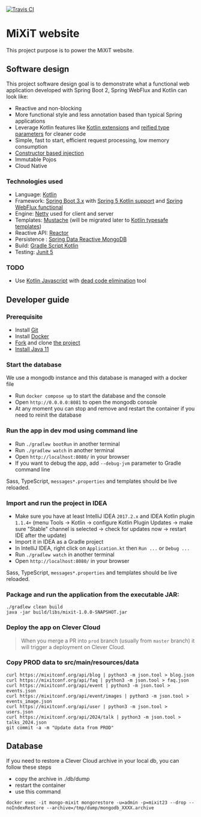 [![Travis CI](https://api.travis-ci.org/mixitconf/mixit.svg?branch=master)](https://travis-ci.org/mixitconf/mixit)

# MiXiT website

This project purpose is to power the MiXiT website.

## Software design

This project software design goal is to demonstrate what a functional web application
developed with Spring Boot 2, Spring WebFlux and Kotlin can look like:
 - Reactive and non-blocking
 - More functional style and less annotation based than typical Spring applications
 - Leverage Kotlin features like [Kotlin extensions](https://kotlinlang.org/docs/reference/extensions.html) and [reified type parameters](https://kotlinlang.org/docs/reference/inline-functions.html#reified-type-parameters) for cleaner code
 - Simple, fast to start, efficient request processing, low memory consumption
 - [Constructor based injection](http://olivergierke.de/2013/11/why-field-injection-is-evil/)
 - Immutable Pojos
 - Cloud Native

### Technologies used

 - Language: [Kotlin](https://kotlin.link/) 
 - Framework: [Spring Boot 3.x](https://projects.spring.io/spring-boot/) with [Spring 5 Kotlin support](https://docs.spring.io/spring-framework/docs/5.0.x/spring-framework-reference/kotlin.html) and [Spring WebFlux functional](https://docs.spring.io/spring-framework/docs/5.0.x/spring-framework-reference/reactive-web.html)
 - Engine: [Netty](http://netty.io/) used for client and server
 - Templates: [Mustache](https://github.com/samskivert/jmustache) (will be migrated later to [Kotlin typesafe templates](https://github.com/sdeleuze/kotlin-script-templating))
 - Reactive API: [Reactor](http://projectreactor.io/)
 - Persistence : [Spring Data Reactive MongoDB](https://spring.io/blog/2016/11/28/going-reactive-with-spring-data)
 - Build: [Gradle Script Kotlin](https://github.com/gradle/gradle-script-kotlin)
 - Testing: [Junit 5](http://junit.org/) 
 
### TODO

 - Use [Kotlin Javascript](https://kotlinlang.org/docs/reference/js-overview.html) with [dead code elimination](https://kotlinlang.org/docs/reference/javascript-dce.html) tool  
 
## Developer guide

### Prerequisite
 - Install [Git](https://git-scm.com/)
 - Install [Docker](https://www.docker.com/#)
 - [Fork](https://github.com/mix-it/mixit#fork-destination-box) and clone [the project](https://github.com/mix-it/mixit)
 - [Install Java 11](http://www.oracle.com/technetwork/java/javase/downloads/jdk8-downloads-2133151.html)

### Start the database
We use a mongodb instance and this database is managed with a docker file
 - Run `docker compose up` to start the database and the console
 - Open `http://0.0.0.0:8081` to open the mongodb console
 - At any moment you can stop and remove and restart the container if you need to reinit the database 

### Run the app in dev mod using command line
 - Run `./gradlew bootRun` in another terminal
 - Run `./gradlew watch` in another terminal
 - Open `http://localhost:8080/` in your browser
 - If you want to debug the app, add `--debug-jvm` parameter to Gradle command line
 
Sass, TypeScript, `messages*.properties` and templates should be live reloaded.

### Import and run the project in IDEA
 - Make sure you have at least IntelliJ IDEA `2017.2.x` and IDEA Kotlin plugin `1.1.4+` (menu Tools -> Kotlin -> configure Kotlin Plugin Updates -> make sure "Stable" channel is selected -> check for updates now -> restart IDE after the update)
 - Import it in IDEA as a Gradle project
 - In IntelliJ IDEA, right click on `Application.kt` then `Run ...` or `Debug ...`
 - Run `./gradlew watch` in another terminal
 - Open `http://localhost:8080/` in your browser
 
Sass, TypeScript, `messages*.properties` and templates should be live reloaded.
 
### Package and run the application from the executable JAR:
```
./gradlew clean build
java -jar build/libs/mixit-1.0.0-SNAPSHOT.jar
```

### Deploy the app on  Clever Cloud
> When you merge a PR into `prod` branch (usually from `master` branch) it will trigger a deployment on Clever Cloud.

### Copy PROD data to src/main/resources/data
 
```
curl https://mixitconf.org/api/blog | python3 -m json.tool > blog.json
curl https://mixitconf.org/api/faq | python3 -m json.tool > faq.json
curl https://mixitconf.org/api/event | python3 -m json.tool > events.json
curl https://mixitconf.org/api/event/images | python3 -m json.tool > events_image.json
curl https://mixitconf.org/api/user | python3 -m json.tool > users.json
curl https://mixitconf.org/api/2024/talk | python3 -m json.tool > talks_2024.json
git commit -a -m "Update data from PROD"
```

## Database

If you need to restore a Clever Cloud archive in your local db, you can follow these steps

* copy the archive in ./db/dump
* restart the container
* use this command 
```shell
docker exec -it mongo-mixit mongorestore -u=admin -p=mixit23 --drop --noIndexRestore --archive=/tmp/dump/mongodb_XXXX.archive
```
